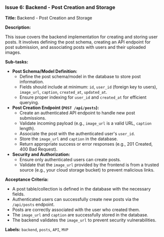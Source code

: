 ### Issue 6: Backend - Post Creation and Storage

**Title:** Backend - Post Creation and Storage

**Description:**

This issue covers the backend implementation for creating and storing user posts. It involves defining the post schema, creating an API endpoint for post submission, and associating posts with users and their uploaded images.

**Sub-tasks:**

- **Post Schema/Model Definition:**
  - Define the post schema/model in the database to store post information.
  - Fields should include at minimum: `id`, `user_id` (foreign key to users), `image_url`, `caption`, `created_at`, `updated_at`.
  - Ensure proper indexing for `user_id` and `created_at` for efficient querying.
- **Post Creation Endpoint (`POST /api/posts`):**
  - Create an authenticated API endpoint to handle new post submissions.
  - Validate incoming payload (e.g., `image_url` is a valid URL, `caption` length).
  - Associate the post with the authenticated user's `user_id`.
  - Store the `image_url` and `caption` in the database.
  - Return appropriate success or error responses (e.g., 201 Created, 400 Bad Request).
- **Security and Authorization:**
  - Ensure only authenticated users can create posts.
  - Validate that the `image_url` provided by the frontend is from a trusted source (e.g., your cloud storage bucket) to prevent malicious links.

**Acceptance Criteria:**

- A post table/collection is defined in the database with the necessary fields.
- Authenticated users can successfully create new posts via the `/api/posts` endpoint.
- Posts are correctly associated with the user who created them.
- The `image_url` and `caption` are successfully stored in the database.
- The backend validates the `image_url` to prevent security vulnerabilities.

**Labels:** `backend`, `posts`, `API`, `MVP`



